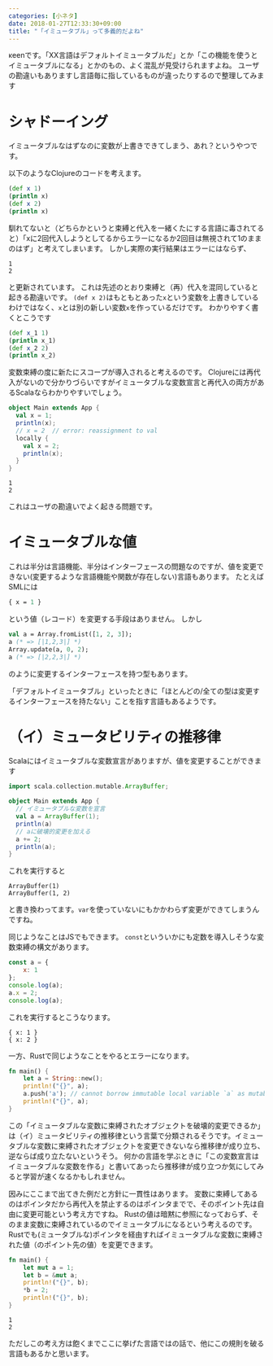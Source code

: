 ```yaml
---
categories: [小ネタ]
date: 2018-01-27T12:33:30+09:00
title: "「イミュータブル」って多義的だよね"
---
```


κeenです。「XX言語はデフォルトイミュータブルだ」とか「この機能を使うとイミュータブルになる」とかのもの、よく混乱が見受けられますよね。
ユーザの勘違いもありますし言語毎に指しているものが違ったりするので整理してみます
<!--more-->

# シャドーイング
イミュータブルなはずなのに変数が上書きできてしまう、あれ？というやつです。

以下のようなClojureのコードを考えます。

```clojure
(def x 1)
(println x)
(def x 2)
(println x)
```

馴れてないと（どちらかというと束縛と代入を一緒くたにする言語に毒されてると）「xに2回代入しようとしてるからエラーになるか2回目は無視されて1のままのはず」と考えてしまいます。
しかし実際の実行結果はエラーにはならず、

```
1
2
```

と更新されています。
これは先述のとおり束縛と（再）代入を混同していると起きる勘違いです。
`(def x 2)`はもともとあった`x`という変数を上書きしているわけではなく、`x`とは別の新しい変数`x`を作っているだけです。
わかりやすく書くとこうです

```clojure
(def x_1 1)
(println x_1)
(def x_2 2)
(println x_2)
```

変数束縛の度に新たにスコープが導入されると考えるのです。
Clojureには再代入がないので分かりづらいですがイミュータブルな変数宣言と再代入の両方があるScalaならわかりやすいでしょう。

```scala
object Main extends App {
  val x = 1;
  println(x);
  // x = 2  // error: reassignment to val
  locally {
    val x = 2;
    println(x);
  }
}
```

```
1
2
```

これはユーザの勘違いでよく起きる問題です。

# イミュータブルな値

これは半分は言語機能、半分はインターフェースの問題なのですが、値を変更できない(変更するような言語機能や関数が存在しない)言語もあります。
たとえばSMLには

``` sml
{ x = 1 }
```

という値（レコード）を変更する手段はありません。
しかし

``` sml
val a = Array.fromList([1, 2, 3]);
a (* => [|1,2,3|] *)
Array.update(a, 0, 2);
a (* => [|2,2,3|] *)
```

のように変更するインターフェースを持つ型もあります。

「デフォルトイミュータブル」といったときに「ほとんどの/全ての型は変更するインターフェースを持たない」ことを指す言語もあるようです。

# （イ）ミュータビリティの推移律

Scalaにはイミュータブルな変数宣言がありますが、値を変更することができます

```scala
import scala.collection.mutable.ArrayBuffer;

object Main extends App {
  // イミュータブルな変数を宣言
  val a = ArrayBuffer(1);
  println(a)
  // aに破壊的変更を加える
  a += 2;
  println(a);
}

```

これを実行すると

```
ArrayBuffer(1)
ArrayBuffer(1, 2)
```

と書き換わってます。`var`を使っていないにもかかわらず変更ができてしまうんですね。

同じようなことはJSでもできます。
`const`といういかにも定数を導入しそうな変数束縛の構文があります。

``` javascript
const a = {
    x: 1
};
console.log(a);
a.x = 2;
console.log(a);
```

これを実行するとこうなります。

```
{ x: 1 }
{ x: 2 }
```

一方、Rustで同じようなことをやるとエラーになります。

``` rust
fn main() {
    let a = String::new();
    println!("{}", a);
    a.push('a'); // cannot borrow immutable local variable `a` as mutable
    println!("{}", a);
}
```


この「イミュータブルな変数に束縛されたオブジェクトを破壊的変更できるか」は（イ）ミュータビリティの推移律という言葉で分類されるそうです。イミュータブルな変数に束縛されたオブジェクトを変更できないなら推移律が成り立ち、逆ならば成り立たないというそう。
何かの言語を学ぶときに「この変数宣言はイミュータブルな変数を作る」と書いてあったら推移律が成り立つか気にしてみると学習が速くなるかもしれません。

因みにここまで出てきた例だと方針に一貫性はあります。
変数に束縛してあるのはポインタだから再代入を禁止するのはポインタまでで、そのポイント先は自由に変更可能という考え方ですね。
Rustの値は暗黙に参照になっておらず、そのまま変数に束縛されているのでイミュータブルになるという考えるのです。
Rustでも(ミュータブルな)ポインタを経由すればイミュータブルな変数に束縛された値（のポイント先の値）を変更できます。

``` rust
fn main() {
    let mut a = 1;
    let b = &mut a;
    println!("{}", b);
    *b = 2;
    println!("{}", b);
}
```

```
1
2
```

ただしこの考え方は飽くまでここに挙げた言語ではの話で、他にこの規則を破る言語もあるかと思います。
